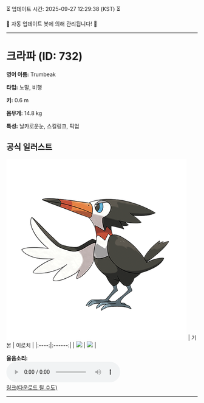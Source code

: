 
⏳ 업데이트 시간: 2025-09-27 12:29:38 (KST) ⏳

🤖 자동 업데이트 봇에 의해 관리됩니다! 🤖

---

# 크라파 (ID: 732)
**영어 이름:** Trumbeak

**타입:** 노말, 비행

**키:** 0.6 m

**몸무게:** 14.8 kg

**특성:** 날카로운눈, 스킬링크, 픽업

## 공식 일러스트
![](https://raw.githubusercontent.com/PokeAPI/sprites/master/sprites/pokemon/other/official-artwork/732.png)
| 기본 | 이로치 |
|:----:|:------:|
| <img src="http://play.pokemonshowdown.com/sprites/ani/trumbeak.gif" width="200"> | <img src="http://play.pokemonshowdown.com/sprites/ani-shiny/trumbeak.gif" width="200"> |

**울음소리:**<br><audio controls src="https://raw.githubusercontent.com/PokeAPI/cries/main/cries/pokemon/latest/732.ogg"></audio><br> [링크(다운로드 될 수도)](https://raw.githubusercontent.com/PokeAPI/cries/main/cries/pokemon/latest/732.ogg)


---
